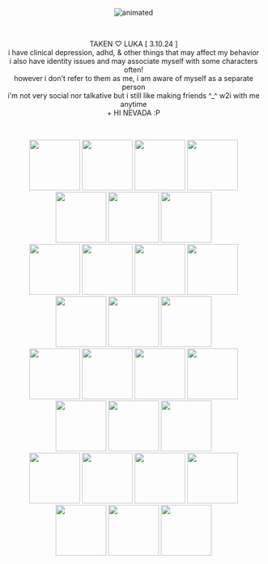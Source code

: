 <p align="center">
  <img src="https://cdn.discordapp.com/attachments/1196304361731661864/1224225158353649696/Untitled_video_-_Made_with_Clipchamp_2.gif?ex=661cb786&is=660a4286&hm=266ca3d9614565f231965209f46a29442fb9a6ccc56825f1e90e9395bbcef39f&" alt="animated" />
</p>
<br>
<p align="center"> TAKEN ♡ LUKA [ 3.10.24  ] 
<br>
i have clinical depression, adhd, & other things that may affect my behavior
<br>
i also have identity issues and may associate myself with some characters often!
<br>
however i don't refer to them as me, i am aware of myself as a separate person
<br>  
i'm not very social nor talkative but i still like making friends ^_^ w2i with me anytime 
<br>
  + HI NEVADA :P
</p>
<br>
<p align="center">
<img src="https://images-wixmp-ed30a86b8c4ca887773594c2.wixmp.com/f/9b922a8f-a5e0-4e45-88a6-65056d6bd196/d5btcwy-18e5548c-f51c-4aec-a8a4-e9ab7362e5c8.png?token=eyJ0eXAiOiJKV1QiLCJhbGciOiJIUzI1NiJ9.eyJzdWIiOiJ1cm46YXBwOjdlMGQxODg5ODIyNjQzNzNhNWYwZDQxNWVhMGQyNmUwIiwiaXNzIjoidXJuOmFwcDo3ZTBkMTg4OTgyMjY0MzczYTVmMGQ0MTVlYTBkMjZlMCIsIm9iaiI6W1t7InBhdGgiOiJcL2ZcLzliOTIyYThmLWE1ZTAtNGU0NS04OGE2LTY1MDU2ZDZiZDE5NlwvZDVidGN3eS0xOGU1NTQ4Yy1mNTFjLTRhZWMtYThhNC1lOWFiNzM2MmU1YzgucG5nIn1dXSwiYXVkIjpbInVybjpzZXJ2aWNlOmZpbGUuZG93bmxvYWQiXX0.p2pQ_5ibVYurK4liJlBMZuzC_2R7XzjwGigN2M107Jg" width="100"/> <img src="https://images-wixmp-ed30a86b8c4ca887773594c2.wixmp.com/f/d9b3551f-1909-4d6c-9e2d-22ff95190a5e/d870mgi-7dec4485-27d9-4d90-b4d6-153d433277fd.gif?token=eyJ0eXAiOiJKV1QiLCJhbGciOiJIUzI1NiJ9.eyJzdWIiOiJ1cm46YXBwOjdlMGQxODg5ODIyNjQzNzNhNWYwZDQxNWVhMGQyNmUwIiwiaXNzIjoidXJuOmFwcDo3ZTBkMTg4OTgyMjY0MzczYTVmMGQ0MTVlYTBkMjZlMCIsIm9iaiI6W1t7InBhdGgiOiJcL2ZcL2Q5YjM1NTFmLTE5MDktNGQ2Yy05ZTJkLTIyZmY5NTE5MGE1ZVwvZDg3MG1naS03ZGVjNDQ4NS0yN2Q5LTRkOTAtYjRkNi0xNTNkNDMzMjc3ZmQuZ2lmIn1dXSwiYXVkIjpbInVybjpzZXJ2aWNlOmZpbGUuZG93bmxvYWQiXX0.c7_VWtw9ZtDsxjN9wG90ERREacTTfk0a57xOFm_t4aI" width="100"/> <img src="https://images-wixmp-ed30a86b8c4ca887773594c2.wixmp.com/f/a56813f2-d373-4451-a566-126c1f89d5b3/dfja340-ec46a2af-4a0e-434a-a7a9-fe7f7dab4224.gif?token=eyJ0eXAiOiJKV1QiLCJhbGciOiJIUzI1NiJ9.eyJzdWIiOiJ1cm46YXBwOjdlMGQxODg5ODIyNjQzNzNhNWYwZDQxNWVhMGQyNmUwIiwiaXNzIjoidXJuOmFwcDo3ZTBkMTg4OTgyMjY0MzczYTVmMGQ0MTVlYTBkMjZlMCIsIm9iaiI6W1t7InBhdGgiOiJcL2ZcL2E1NjgxM2YyLWQzNzMtNDQ1MS1hNTY2LTEyNmMxZjg5ZDViM1wvZGZqYTM0MC1lYzQ2YTJhZi00YTBlLTQzNGEtYTdhOS1mZTdmN2RhYjQyMjQuZ2lmIn1dXSwiYXVkIjpbInVybjpzZXJ2aWNlOmZpbGUuZG93bmxvYWQiXX0.MH23LK3D7C3lLx-QXoVNbUmbN6RpGONyqZt6fPFS3P8" width="100"/> <img src="https://images-wixmp-ed30a86b8c4ca887773594c2.wixmp.com/f/77546e83-4a68-4264-99f7-6bdfc8f0eaf8/d96thnf-626b2b96-f0c4-4a9d-80ac-97a9bde94b1f.gif?token=eyJ0eXAiOiJKV1QiLCJhbGciOiJIUzI1NiJ9.eyJzdWIiOiJ1cm46YXBwOjdlMGQxODg5ODIyNjQzNzNhNWYwZDQxNWVhMGQyNmUwIiwiaXNzIjoidXJuOmFwcDo3ZTBkMTg4OTgyMjY0MzczYTVmMGQ0MTVlYTBkMjZlMCIsIm9iaiI6W1t7InBhdGgiOiJcL2ZcLzc3NTQ2ZTgzLTRhNjgtNDI2NC05OWY3LTZiZGZjOGYwZWFmOFwvZDk2dGhuZi02MjZiMmI5Ni1mMGM0LTRhOWQtODBhYy05N2E5YmRlOTRiMWYuZ2lmIn1dXSwiYXVkIjpbInVybjpzZXJ2aWNlOmZpbGUuZG93bmxvYWQiXX0.UJ0JN-lMmYXoHZQXt9ukgU4HiKcfKBI4Unh16iKlpFA" width="100"/> <img src="https://images-wixmp-ed30a86b8c4ca887773594c2.wixmp.com/f/9b922a8f-a5e0-4e45-88a6-65056d6bd196/d5l1h9h-457cc095-0ff9-48ed-85a0-b9ce9e8a50a3.png?token=eyJ0eXAiOiJKV1QiLCJhbGciOiJIUzI1NiJ9.eyJzdWIiOiJ1cm46YXBwOjdlMGQxODg5ODIyNjQzNzNhNWYwZDQxNWVhMGQyNmUwIiwiaXNzIjoidXJuOmFwcDo3ZTBkMTg4OTgyMjY0MzczYTVmMGQ0MTVlYTBkMjZlMCIsIm9iaiI6W1t7InBhdGgiOiJcL2ZcLzliOTIyYThmLWE1ZTAtNGU0NS04OGE2LTY1MDU2ZDZiZDE5NlwvZDVsMWg5aC00NTdjYzA5NS0wZmY5LTQ4ZWQtODVhMC1iOWNlOWU4YTUwYTMucG5nIn1dXSwiYXVkIjpbInVybjpzZXJ2aWNlOmZpbGUuZG93bmxvYWQiXX0.DqnQfjNCKw-6O-aAzeGckFwC_QLeX3FSkIXzgjBV414" width="100"/> <img src="https://images-wixmp-ed30a86b8c4ca887773594c2.wixmp.com/f/49e1c5cb-c184-428a-8b2b-78662256bf04/dcrnqto-c265deeb-e36b-48a8-9834-51cdd33e2094.png/v1/fill/w_99,h_55/paper_mario_and_paper_luigi_stamp_by_hiptothejavabean_dcrnqto-fullview.png?token=eyJ0eXAiOiJKV1QiLCJhbGciOiJIUzI1NiJ9.eyJzdWIiOiJ1cm46YXBwOjdlMGQxODg5ODIyNjQzNzNhNWYwZDQxNWVhMGQyNmUwIiwiaXNzIjoidXJuOmFwcDo3ZTBkMTg4OTgyMjY0MzczYTVmMGQ0MTVlYTBkMjZlMCIsIm9iaiI6W1t7ImhlaWdodCI6Ijw9NTUiLCJwYXRoIjoiXC9mXC80OWUxYzVjYi1jMTg0LTQyOGEtOGIyYi03ODY2MjI1NmJmMDRcL2Rjcm5xdG8tYzI2NWRlZWItZTM2Yi00OGE4LTk4MzQtNTFjZGQzM2UyMDk0LnBuZyIsIndpZHRoIjoiPD05OSJ9XV0sImF1ZCI6WyJ1cm46c2VydmljZTppbWFnZS5vcGVyYXRpb25zIl19.DHN7fblFcQFTsqTDNnUdkH_BKS-oUaMmlvYs0UmlmXI" width="100"/> <img src="https://images-wixmp-ed30a86b8c4ca887773594c2.wixmp.com/f/9b922a8f-a5e0-4e45-88a6-65056d6bd196/d4r011v-694096d3-87d4-4c41-9f46-6704607f95ff.png/v1/fill/w_99,h_56/__mario_stamp___by_flutterinreallife_d4r011v-fullview.png?token=eyJ0eXAiOiJKV1QiLCJhbGciOiJIUzI1NiJ9.eyJzdWIiOiJ1cm46YXBwOjdlMGQxODg5ODIyNjQzNzNhNWYwZDQxNWVhMGQyNmUwIiwiaXNzIjoidXJuOmFwcDo3ZTBkMTg4OTgyMjY0MzczYTVmMGQ0MTVlYTBkMjZlMCIsIm9iaiI6W1t7ImhlaWdodCI6Ijw9NTYiLCJwYXRoIjoiXC9mXC85YjkyMmE4Zi1hNWUwLTRlNDUtODhhNi02NTA1NmQ2YmQxOTZcL2Q0cjAxMXYtNjk0MDk2ZDMtODdkNC00YzQxLTlmNDYtNjcwNDYwN2Y5NWZmLnBuZyIsIndpZHRoIjoiPD05OSJ9XV0sImF1ZCI6WyJ1cm46c2VydmljZTppbWFnZS5vcGVyYXRpb25zIl19.MrVqWF6xNI_jiwc4HI9nHuiOvKLiw487UNxGUJ6hrFE" width="100"/>
<br>
<img src="https://images-wixmp-ed30a86b8c4ca887773594c2.wixmp.com/f/a56813f2-d373-4451-a566-126c1f89d5b3/dfjcrnl-1e2cf471-4d34-4b56-b09c-3ba8016ff4bd.gif?token=eyJ0eXAiOiJKV1QiLCJhbGciOiJIUzI1NiJ9.eyJzdWIiOiJ1cm46YXBwOjdlMGQxODg5ODIyNjQzNzNhNWYwZDQxNWVhMGQyNmUwIiwiaXNzIjoidXJuOmFwcDo3ZTBkMTg4OTgyMjY0MzczYTVmMGQ0MTVlYTBkMjZlMCIsIm9iaiI6W1t7InBhdGgiOiJcL2ZcL2E1NjgxM2YyLWQzNzMtNDQ1MS1hNTY2LTEyNmMxZjg5ZDViM1wvZGZqY3JubC0xZTJjZjQ3MS00ZDM0LTRiNTYtYjA5Yy0zYmE4MDE2ZmY0YmQuZ2lmIn1dXSwiYXVkIjpbInVybjpzZXJ2aWNlOmZpbGUuZG93bmxvYWQiXX0.TSyYxawngsxHQPcw9G69kgIfSp2y4UE7Fes91ACc2Ro" width="100"/> <img src="https://images-wixmp-ed30a86b8c4ca887773594c2.wixmp.com/f/0696865f-25eb-4fd2-86e1-7b55088c681c/d1n4v2k-fa465d19-e321-4e57-a9b5-e29678afc535.gif?token=eyJ0eXAiOiJKV1QiLCJhbGciOiJIUzI1NiJ9.eyJzdWIiOiJ1cm46YXBwOjdlMGQxODg5ODIyNjQzNzNhNWYwZDQxNWVhMGQyNmUwIiwiaXNzIjoidXJuOmFwcDo3ZTBkMTg4OTgyMjY0MzczYTVmMGQ0MTVlYTBkMjZlMCIsIm9iaiI6W1t7InBhdGgiOiJcL2ZcLzA2OTY4NjVmLTI1ZWItNGZkMi04NmUxLTdiNTUwODhjNjgxY1wvZDFuNHYyay1mYTQ2NWQxOS1lMzIxLTRlNTctYTliNS1lMjk2NzhhZmM1MzUuZ2lmIn1dXSwiYXVkIjpbInVybjpzZXJ2aWNlOmZpbGUuZG93bmxvYWQiXX0.2qMcaOILqCdKNJdUvb7ttTJPLaShYi-iy7RZfITfSQo" width="100"/> <img src="https://images-wixmp-ed30a86b8c4ca887773594c2.wixmp.com/f/f91f517d-9147-4c49-a3b9-291bcd27e764/d2307du-f600eb6e-2708-4897-ac1b-f2ae579836fc.png/v1/fill/w_99,h_56/yoshi_s_island_stamp_by_stamppku_d2307du-fullview.png?token=eyJ0eXAiOiJKV1QiLCJhbGciOiJIUzI1NiJ9.eyJzdWIiOiJ1cm46YXBwOjdlMGQxODg5ODIyNjQzNzNhNWYwZDQxNWVhMGQyNmUwIiwiaXNzIjoidXJuOmFwcDo3ZTBkMTg4OTgyMjY0MzczYTVmMGQ0MTVlYTBkMjZlMCIsIm9iaiI6W1t7ImhlaWdodCI6Ijw9NTYiLCJwYXRoIjoiXC9mXC9mOTFmNTE3ZC05MTQ3LTRjNDktYTNiOS0yOTFiY2QyN2U3NjRcL2QyMzA3ZHUtZjYwMGViNmUtMjcwOC00ODk3LWFjMWItZjJhZTU3OTgzNmZjLnBuZyIsIndpZHRoIjoiPD05OSJ9XV0sImF1ZCI6WyJ1cm46c2VydmljZTppbWFnZS5vcGVyYXRpb25zIl19.ut5rMEVmuoq0eeJTpyHt7Ydb9Clnk53oU90NDZKPjpk" width="100"/> <img src="https://images-wixmp-ed30a86b8c4ca887773594c2.wixmp.com/f/ab49dcca-2c83-4ef7-9059-65061a8adc2d/dc46xpu-124d1789-a003-48c6-8885-295020a17aa3.png/v1/fill/w_99,h_56/gay_the_clown_by_splashgardens_dc46xpu-fullview.png?token=eyJ0eXAiOiJKV1QiLCJhbGciOiJIUzI1NiJ9.eyJzdWIiOiJ1cm46YXBwOjdlMGQxODg5ODIyNjQzNzNhNWYwZDQxNWVhMGQyNmUwIiwiaXNzIjoidXJuOmFwcDo3ZTBkMTg4OTgyMjY0MzczYTVmMGQ0MTVlYTBkMjZlMCIsIm9iaiI6W1t7ImhlaWdodCI6Ijw9NTYiLCJwYXRoIjoiXC9mXC9hYjQ5ZGNjYS0yYzgzLTRlZjctOTA1OS02NTA2MWE4YWRjMmRcL2RjNDZ4cHUtMTI0ZDE3ODktYTAwMy00OGM2LTg4ODUtMjk1MDIwYTE3YWEzLnBuZyIsIndpZHRoIjoiPD05OSJ9XV0sImF1ZCI6WyJ1cm46c2VydmljZTppbWFnZS5vcGVyYXRpb25zIl19.8kQW84t_M7zr0utzjjn9avI_EzrIP41s4qbOvkwZz2I" width="100"/> <img src="https://images-wixmp-ed30a86b8c4ca887773594c2.wixmp.com/f/3b872c5b-3e90-412a-8516-026b2f6f8881/dbe5ya1-f19bb63c-78d9-45e4-8536-ac7e382d60d1.png/v1/fill/w_99,h_56/06_by_peachypurinsesu_dbe5ya1-fullview.png?token=eyJ0eXAiOiJKV1QiLCJhbGciOiJIUzI1NiJ9.eyJzdWIiOiJ1cm46YXBwOjdlMGQxODg5ODIyNjQzNzNhNWYwZDQxNWVhMGQyNmUwIiwiaXNzIjoidXJuOmFwcDo3ZTBkMTg4OTgyMjY0MzczYTVmMGQ0MTVlYTBkMjZlMCIsIm9iaiI6W1t7ImhlaWdodCI6Ijw9NTYiLCJwYXRoIjoiXC9mXC8zYjg3MmM1Yi0zZTkwLTQxMmEtODUxNi0wMjZiMmY2Zjg4ODFcL2RiZTV5YTEtZjE5YmI2M2MtNzhkOS00NWU0LTg1MzYtYWM3ZTM4MmQ2MGQxLnBuZyIsIndpZHRoIjoiPD05OSJ9XV0sImF1ZCI6WyJ1cm46c2VydmljZTppbWFnZS5vcGVyYXRpb25zIl19.KPJBQwTYiGduHWwXoeHa7xJ-wYst_9yqXtsL1ekxJKA" width="100"/> <img src="https://images-wixmp-ed30a86b8c4ca887773594c2.wixmp.com/f/7b6c345b-08bc-4489-9a6e-40a97354e32f/d72nbix-b83f0eab-0a70-4f17-9bb0-6345e61a8394.png/v1/fill/w_99,h_56/timbre_mario_et_luigi___superstar_saga_by_ledrbenji_d72nbix-fullview.png?token=eyJ0eXAiOiJKV1QiLCJhbGciOiJIUzI1NiJ9.eyJzdWIiOiJ1cm46YXBwOjdlMGQxODg5ODIyNjQzNzNhNWYwZDQxNWVhMGQyNmUwIiwiaXNzIjoidXJuOmFwcDo3ZTBkMTg4OTgyMjY0MzczYTVmMGQ0MTVlYTBkMjZlMCIsIm9iaiI6W1t7ImhlaWdodCI6Ijw9NTYiLCJwYXRoIjoiXC9mXC83YjZjMzQ1Yi0wOGJjLTQ0ODktOWE2ZS00MGE5NzM1NGUzMmZcL2Q3Mm5iaXgtYjgzZjBlYWItMGE3MC00ZjE3LTliYjAtNjM0NWU2MWE4Mzk0LnBuZyIsIndpZHRoIjoiPD05OSJ9XV0sImF1ZCI6WyJ1cm46c2VydmljZTppbWFnZS5vcGVyYXRpb25zIl19.wUVn6SNmw-Sq_TiTIXU8bcltfnV3hVLseVbo0Z126_w" width="100"/> <img src="https://images-wixmp-ed30a86b8c4ca887773594c2.wixmp.com/f/512e4a35-7a42-4545-a7ef-652ed68ac756/dd5bdy6-1b6911ee-1f3c-4e9c-a673-f1c3e820f892.gif?token=eyJ0eXAiOiJKV1QiLCJhbGciOiJIUzI1NiJ9.eyJzdWIiOiJ1cm46YXBwOjdlMGQxODg5ODIyNjQzNzNhNWYwZDQxNWVhMGQyNmUwIiwiaXNzIjoidXJuOmFwcDo3ZTBkMTg4OTgyMjY0MzczYTVmMGQ0MTVlYTBkMjZlMCIsIm9iaiI6W1t7InBhdGgiOiJcL2ZcLzUxMmU0YTM1LTdhNDItNDU0NS1hN2VmLTY1MmVkNjhhYzc1NlwvZGQ1YmR5Ni0xYjY5MTFlZS0xZjNjLTRlOWMtYTY3My1mMWMzZTgyMGY4OTIuZ2lmIn1dXSwiYXVkIjpbInVybjpzZXJ2aWNlOmZpbGUuZG93bmxvYWQiXX0.xyzhi0lsIu-YWjxYzGXEnQRcm95ZlHKbgB4PcNhOEVI" width="100"/>
<br>
<img src="https://images-wixmp-ed30a86b8c4ca887773594c2.wixmp.com/f/f36c5c6b-84f0-44eb-8ec6-ea95eb39b14c/d1wi8sr-5012caca-de91-49ec-a930-74f239d66c5c.png/v1/fill/w_99,h_56/paper_mario_stamp__by_super_seme_riku_d1wi8sr-fullview.png?token=eyJ0eXAiOiJKV1QiLCJhbGciOiJIUzI1NiJ9.eyJzdWIiOiJ1cm46YXBwOjdlMGQxODg5ODIyNjQzNzNhNWYwZDQxNWVhMGQyNmUwIiwiaXNzIjoidXJuOmFwcDo3ZTBkMTg4OTgyMjY0MzczYTVmMGQ0MTVlYTBkMjZlMCIsIm9iaiI6W1t7ImhlaWdodCI6Ijw9NTYiLCJwYXRoIjoiXC9mXC9mMzZjNWM2Yi04NGYwLTQ0ZWItOGVjNi1lYTk1ZWIzOWIxNGNcL2Qxd2k4c3ItNTAxMmNhY2EtZGU5MS00OWVjLWE5MzAtNzRmMjM5ZDY2YzVjLnBuZyIsIndpZHRoIjoiPD05OSJ9XV0sImF1ZCI6WyJ1cm46c2VydmljZTppbWFnZS5vcGVyYXRpb25zIl19.KnGS4cbLX24dP3jvEsK4J-M5hbCbhNdhqQONGxv8rGg" width="100"/> <img src="https://images-wixmp-ed30a86b8c4ca887773594c2.wixmp.com/f/9b922a8f-a5e0-4e45-88a6-65056d6bd196/dbouwyo-12ea50a8-b69f-4531-98e8-2eb43f8759dc.png/v1/fill/w_99,h_56/__paper_mario__ttyd_stamp___by_flutterinreallife_dbouwyo-fullview.png?token=eyJ0eXAiOiJKV1QiLCJhbGciOiJIUzI1NiJ9.eyJzdWIiOiJ1cm46YXBwOjdlMGQxODg5ODIyNjQzNzNhNWYwZDQxNWVhMGQyNmUwIiwiaXNzIjoidXJuOmFwcDo3ZTBkMTg4OTgyMjY0MzczYTVmMGQ0MTVlYTBkMjZlMCIsIm9iaiI6W1t7ImhlaWdodCI6Ijw9NTYiLCJwYXRoIjoiXC9mXC85YjkyMmE4Zi1hNWUwLTRlNDUtODhhNi02NTA1NmQ2YmQxOTZcL2Rib3V3eW8tMTJlYTUwYTgtYjY5Zi00NTMxLTk4ZTgtMmViNDNmODc1OWRjLnBuZyIsIndpZHRoIjoiPD05OSJ9XV0sImF1ZCI6WyJ1cm46c2VydmljZTppbWFnZS5vcGVyYXRpb25zIl19.49qUptQrhN37GPoxkjAAzpxXrv0nYiPO21d6vzoOnfI" width="100"/> <img src="https://images-wixmp-ed30a86b8c4ca887773594c2.wixmp.com/f/9b922a8f-a5e0-4e45-88a6-65056d6bd196/ddocd9s-7f5cf956-77ae-4768-b6ac-640e9571c881.png/v1/fill/w_99,h_56/___mareach_cake_toppers___stamp____by_flutterinreallife_ddocd9s-fullview.png?token=eyJ0eXAiOiJKV1QiLCJhbGciOiJIUzI1NiJ9.eyJzdWIiOiJ1cm46YXBwOjdlMGQxODg5ODIyNjQzNzNhNWYwZDQxNWVhMGQyNmUwIiwiaXNzIjoidXJuOmFwcDo3ZTBkMTg4OTgyMjY0MzczYTVmMGQ0MTVlYTBkMjZlMCIsIm9iaiI6W1t7ImhlaWdodCI6Ijw9NTYiLCJwYXRoIjoiXC9mXC85YjkyMmE4Zi1hNWUwLTRlNDUtODhhNi02NTA1NmQ2YmQxOTZcL2Rkb2NkOXMtN2Y1Y2Y5NTYtNzdhZS00NzY4LWI2YWMtNjQwZTk1NzFjODgxLnBuZyIsIndpZHRoIjoiPD05OSJ9XV0sImF1ZCI6WyJ1cm46c2VydmljZTppbWFnZS5vcGVyYXRpb25zIl19.wriQ3f4zWemIWp04luS2sqxOwH6QCDktFOig03Mz5HU" width="100"/> <img src="https://images-wixmp-ed30a86b8c4ca887773594c2.wixmp.com/f/101e11e9-d17d-4f76-8697-8ef134afd32f/dd1hhy5-3c88c024-0e2c-41ae-9cc3-22147d969edf.gif?token=eyJ0eXAiOiJKV1QiLCJhbGciOiJIUzI1NiJ9.eyJzdWIiOiJ1cm46YXBwOjdlMGQxODg5ODIyNjQzNzNhNWYwZDQxNWVhMGQyNmUwIiwiaXNzIjoidXJuOmFwcDo3ZTBkMTg4OTgyMjY0MzczYTVmMGQ0MTVlYTBkMjZlMCIsIm9iaiI6W1t7InBhdGgiOiJcL2ZcLzEwMWUxMWU5LWQxN2QtNGY3Ni04Njk3LThlZjEzNGFmZDMyZlwvZGQxaGh5NS0zYzg4YzAyNC0wZTJjLTQxYWUtOWNjMy0yMjE0N2Q5NjllZGYuZ2lmIn1dXSwiYXVkIjpbInVybjpzZXJ2aWNlOmZpbGUuZG93bmxvYWQiXX0.IewBqrEvLrggAAw_BCDXDwwMq1zut6qkh7EyREPoUNQ" width="100"/> <img src="https://images-wixmp-ed30a86b8c4ca887773594c2.wixmp.com/f/9b922a8f-a5e0-4e45-88a6-65056d6bd196/dcpn8ip-f121630f-bd49-47d6-bedd-bb7bf082e17f.gif?token=eyJ0eXAiOiJKV1QiLCJhbGciOiJIUzI1NiJ9.eyJzdWIiOiJ1cm46YXBwOjdlMGQxODg5ODIyNjQzNzNhNWYwZDQxNWVhMGQyNmUwIiwiaXNzIjoidXJuOmFwcDo3ZTBkMTg4OTgyMjY0MzczYTVmMGQ0MTVlYTBkMjZlMCIsIm9iaiI6W1t7InBhdGgiOiJcL2ZcLzliOTIyYThmLWE1ZTAtNGU0NS04OGE2LTY1MDU2ZDZiZDE5NlwvZGNwbjhpcC1mMTIxNjMwZi1iZDQ5LTQ3ZDYtYmVkZC1iYjdiZjA4MmUxN2YuZ2lmIn1dXSwiYXVkIjpbInVybjpzZXJ2aWNlOmZpbGUuZG93bmxvYWQiXX0.ckoRHWIPUhwvvKs2YHG1o45NC7d393XM4_YPkKvDn4E" width="100"/> <img src="https://images-wixmp-ed30a86b8c4ca887773594c2.wixmp.com/f/b82c625a-0cfe-43f8-9770-5415e46366fc/d5z26l0-94f7aafc-43d6-48e6-bd86-e597ab9d7000.jpg/v1/fill/w_99,h_57,q_75,strp/luigi_x_peasley_stamp_by_randommariogirl741_d5z26l0-fullview.jpg?token=eyJ0eXAiOiJKV1QiLCJhbGciOiJIUzI1NiJ9.eyJzdWIiOiJ1cm46YXBwOjdlMGQxODg5ODIyNjQzNzNhNWYwZDQxNWVhMGQyNmUwIiwiaXNzIjoidXJuOmFwcDo3ZTBkMTg4OTgyMjY0MzczYTVmMGQ0MTVlYTBkMjZlMCIsIm9iaiI6W1t7ImhlaWdodCI6Ijw9NTciLCJwYXRoIjoiXC9mXC9iODJjNjI1YS0wY2ZlLTQzZjgtOTc3MC01NDE1ZTQ2MzY2ZmNcL2Q1ejI2bDAtOTRmN2FhZmMtNDNkNi00OGU2LWJkODYtZTU5N2FiOWQ3MDAwLmpwZyIsIndpZHRoIjoiPD05OSJ9XV0sImF1ZCI6WyJ1cm46c2VydmljZTppbWFnZS5vcGVyYXRpb25zIl19.T5lcTBA_JArixd4BJ8yDypvZdQeKtK-vGr4GL_098L0" width="100"/> <img src="https://images-wixmp-ed30a86b8c4ca887773594c2.wixmp.com/f/8ffc40e4-c01f-474c-a877-48d92736915c/dbfqpn1-19e8c7aa-de05-4d5c-8b13-3ceb4789951c.gif?token=eyJ0eXAiOiJKV1QiLCJhbGciOiJIUzI1NiJ9.eyJzdWIiOiJ1cm46YXBwOjdlMGQxODg5ODIyNjQzNzNhNWYwZDQxNWVhMGQyNmUwIiwiaXNzIjoidXJuOmFwcDo3ZTBkMTg4OTgyMjY0MzczYTVmMGQ0MTVlYTBkMjZlMCIsIm9iaiI6W1t7InBhdGgiOiJcL2ZcLzhmZmM0MGU0LWMwMWYtNDc0Yy1hODc3LTQ4ZDkyNzM2OTE1Y1wvZGJmcXBuMS0xOWU4YzdhYS1kZTA1LTRkNWMtOGIxMy0zY2ViNDc4OTk1MWMuZ2lmIn1dXSwiYXVkIjpbInVybjpzZXJ2aWNlOmZpbGUuZG93bmxvYWQiXX0.cDGuOk9X6RRNFu8tbsoEimuZ-Dh5bXsE0XYwfSZr3vk" width="100"/>
<br>
<img src="https://images-wixmp-ed30a86b8c4ca887773594c2.wixmp.com/f/9b922a8f-a5e0-4e45-88a6-65056d6bd196/dd53plv-84eb97fe-437d-4075-9dde-bce85cf3a6e3.gif?token=eyJ0eXAiOiJKV1QiLCJhbGciOiJIUzI1NiJ9.eyJzdWIiOiJ1cm46YXBwOjdlMGQxODg5ODIyNjQzNzNhNWYwZDQxNWVhMGQyNmUwIiwiaXNzIjoidXJuOmFwcDo3ZTBkMTg4OTgyMjY0MzczYTVmMGQ0MTVlYTBkMjZlMCIsIm9iaiI6W1t7InBhdGgiOiJcL2ZcLzliOTIyYThmLWE1ZTAtNGU0NS04OGE2LTY1MDU2ZDZiZDE5NlwvZGQ1M3Bsdi04NGViOTdmZS00MzdkLTQwNzUtOWRkZS1iY2U4NWNmM2E2ZTMuZ2lmIn1dXSwiYXVkIjpbInVybjpzZXJ2aWNlOmZpbGUuZG93bmxvYWQiXX0.l9eJN6DnZmPfe70gAYcIkb276GraFEfsr160pQDqnms" width="100"/> <img src="https://images-wixmp-ed30a86b8c4ca887773594c2.wixmp.com/f/c0dd6515-9082-4d0b-a49f-557f67569f89/d1sft5l-4707ada9-568f-43fe-873a-1030a527c508.png/v1/fill/w_99,h_56/mario_kart_wii_stamp_by_nintendo_wf_club_d1sft5l-fullview.png?token=eyJ0eXAiOiJKV1QiLCJhbGciOiJIUzI1NiJ9.eyJzdWIiOiJ1cm46YXBwOjdlMGQxODg5ODIyNjQzNzNhNWYwZDQxNWVhMGQyNmUwIiwiaXNzIjoidXJuOmFwcDo3ZTBkMTg4OTgyMjY0MzczYTVmMGQ0MTVlYTBkMjZlMCIsIm9iaiI6W1t7ImhlaWdodCI6Ijw9NTYiLCJwYXRoIjoiXC9mXC9jMGRkNjUxNS05MDgyLTRkMGItYTQ5Zi01NTdmNjc1NjlmODlcL2Qxc2Z0NWwtNDcwN2FkYTktNTY4Zi00M2ZlLTg3M2EtMTAzMGE1MjdjNTA4LnBuZyIsIndpZHRoIjoiPD05OSJ9XV0sImF1ZCI6WyJ1cm46c2VydmljZTppbWFnZS5vcGVyYXRpb25zIl19.zMZriufgONb25_QMOSr6kNo1Z00txsbgLXzToDHJH1I" width="100"/> <img src="https://images-wixmp-ed30a86b8c4ca887773594c2.wixmp.com/f/0e3e60b3-2c6a-4b91-bb5d-16d60503f536/d5nk069-8dd3bd09-e99b-41dd-95df-c130da774987.gif?token=eyJ0eXAiOiJKV1QiLCJhbGciOiJIUzI1NiJ9.eyJzdWIiOiJ1cm46YXBwOjdlMGQxODg5ODIyNjQzNzNhNWYwZDQxNWVhMGQyNmUwIiwiaXNzIjoidXJuOmFwcDo3ZTBkMTg4OTgyMjY0MzczYTVmMGQ0MTVlYTBkMjZlMCIsIm9iaiI6W1t7InBhdGgiOiJcL2ZcLzBlM2U2MGIzLTJjNmEtNGI5MS1iYjVkLTE2ZDYwNTAzZjUzNlwvZDVuazA2OS04ZGQzYmQwOS1lOTliLTQxZGQtOTVkZi1jMTMwZGE3NzQ5ODcuZ2lmIn1dXSwiYXVkIjpbInVybjpzZXJ2aWNlOmZpbGUuZG93bmxvYWQiXX0.cNTypVmj7JrDYfRCU25JVbPaKAZBl5mkorGnRVLmoyU" width="100"/> <img src="https://images-wixmp-ed30a86b8c4ca887773594c2.wixmp.com/f/c8268b29-51ba-484f-a0c6-4e35e8837eb0/dceyd6f-8bc2e737-0bf4-4c03-b669-697b64e8bc0f.gif?token=eyJ0eXAiOiJKV1QiLCJhbGciOiJIUzI1NiJ9.eyJzdWIiOiJ1cm46YXBwOjdlMGQxODg5ODIyNjQzNzNhNWYwZDQxNWVhMGQyNmUwIiwiaXNzIjoidXJuOmFwcDo3ZTBkMTg4OTgyMjY0MzczYTVmMGQ0MTVlYTBkMjZlMCIsIm9iaiI6W1t7InBhdGgiOiJcL2ZcL2M4MjY4YjI5LTUxYmEtNDg0Zi1hMGM2LTRlMzVlODgzN2ViMFwvZGNleWQ2Zi04YmMyZTczNy0wYmY0LTRjMDMtYjY2OS02OTdiNjRlOGJjMGYuZ2lmIn1dXSwiYXVkIjpbInVybjpzZXJ2aWNlOmZpbGUuZG93bmxvYWQiXX0.Bkr-QWARdQs5qytSvB6WmXg17UQm7K7EPkaXYAajTZ8" width="100"/> <img src="https://images-wixmp-ed30a86b8c4ca887773594c2.wixmp.com/f/0768ca31-6278-4c0d-b0d3-a75b8cb5ba41/dzkod1-b78f57d1-7f2a-45bc-aa25-5e0c684b5ffd.png/v1/fill/w_99,h_56,q_80,strp/_luigi_is_a_star__stamp_by_loveandcake_dzkod1-fullview.jpg?token=eyJ0eXAiOiJKV1QiLCJhbGciOiJIUzI1NiJ9.eyJzdWIiOiJ1cm46YXBwOjdlMGQxODg5ODIyNjQzNzNhNWYwZDQxNWVhMGQyNmUwIiwiaXNzIjoidXJuOmFwcDo3ZTBkMTg4OTgyMjY0MzczYTVmMGQ0MTVlYTBkMjZlMCIsIm9iaiI6W1t7ImhlaWdodCI6Ijw9NTYiLCJwYXRoIjoiXC9mXC8wNzY4Y2EzMS02Mjc4LTRjMGQtYjBkMy1hNzViOGNiNWJhNDFcL2R6a29kMS1iNzhmNTdkMS03ZjJhLTQ1YmMtYWEyNS01ZTBjNjg0YjVmZmQucG5nIiwid2lkdGgiOiI8PTk5In1dXSwiYXVkIjpbInVybjpzZXJ2aWNlOmltYWdlLm9wZXJhdGlvbnMiXX0.KvGNAnz7BBCHPpQxDVfw4F7tbVMsckccr2jmebsUh5U" width="100"/> <img src="https://images-wixmp-ed30a86b8c4ca887773594c2.wixmp.com/f/9b922a8f-a5e0-4e45-88a6-65056d6bd196/dbouvl7-929c8b9a-e59c-43ab-82c5-3eeefab90682.png?token=eyJ0eXAiOiJKV1QiLCJhbGciOiJIUzI1NiJ9.eyJzdWIiOiJ1cm46YXBwOjdlMGQxODg5ODIyNjQzNzNhNWYwZDQxNWVhMGQyNmUwIiwiaXNzIjoidXJuOmFwcDo3ZTBkMTg4OTgyMjY0MzczYTVmMGQ0MTVlYTBkMjZlMCIsIm9iaiI6W1t7InBhdGgiOiJcL2ZcLzliOTIyYThmLWE1ZTAtNGU0NS04OGE2LTY1MDU2ZDZiZDE5NlwvZGJvdXZsNy05MjljOGI5YS1lNTljLTQzYWItODJjNS0zZWVlZmFiOTA2ODIucG5nIn1dXSwiYXVkIjpbInVybjpzZXJ2aWNlOmZpbGUuZG93bmxvYWQiXX0.dJoMpi08UKW1skaRlOeghRicC6i4dO6ER2xAXVNasXo" width="100"/> <img src="https://images-wixmp-ed30a86b8c4ca887773594c2.wixmp.com/f/9b922a8f-a5e0-4e45-88a6-65056d6bd196/dbqpxyq-d8e31fdd-65d9-49b7-86de-d000014f28dd.png?token=eyJ0eXAiOiJKV1QiLCJhbGciOiJIUzI1NiJ9.eyJzdWIiOiJ1cm46YXBwOjdlMGQxODg5ODIyNjQzNzNhNWYwZDQxNWVhMGQyNmUwIiwiaXNzIjoidXJuOmFwcDo3ZTBkMTg4OTgyMjY0MzczYTVmMGQ0MTVlYTBkMjZlMCIsIm9iaiI6W1t7InBhdGgiOiJcL2ZcLzliOTIyYThmLWE1ZTAtNGU0NS04OGE2LTY1MDU2ZDZiZDE5NlwvZGJxcHh5cS1kOGUzMWZkZC02NWQ5LTQ5YjctODZkZS1kMDAwMDE0ZjI4ZGQucG5nIn1dXSwiYXVkIjpbInVybjpzZXJ2aWNlOmZpbGUuZG93bmxvYWQiXX0.Pwec3LCylJKYE1QAgirYljrP1piosVg_ABvuTD4V1ew" width="100"/>
